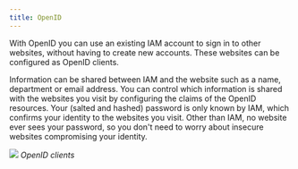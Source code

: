 ```yaml
---
title: OpenID
---
```


With OpenID you can use an existing IAM account to sign in to other websites, without having to create new accounts. These websites can be configured as OpenID clients.

Information can be shared between IAM and the website such as a name, department or email address. You can control which information is shared with the websites you visit by configuring the claims of the OpenID resources. Your (salted and hashed) password is only known by IAM, which confirms your identity to the websites you visit. Other than IAM, no website ever sees your password, so you don't need to worry about insecure websites compromising your identity.

![](assets/iam_admin/openid_client.png)
*OpenID clients*
